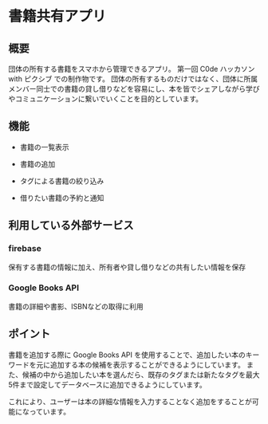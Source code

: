 # 書籍共有アプリ
## 概要
団体の所有する書籍をスマホから管理できるアプリ。
第一回 C0de ハッカソン with ピクシブ での制作物です。
団体の所有するものだけではなく、団体に所属メンバー同士での書籍の貸し借りなどを容易にし、本を皆でシェアしながら学びやコミュニケーションに繋いでいくことを目的としています。

## 機能
- 書籍の一覧表示

- 書籍の追加

- タグによる書籍の絞り込み

- 借りたい書籍の予約と通知

## 利用している外部サービス
### firebase
保有する書籍の情報に加え、所有者や貸し借りなどの共有したい情報を保存
### Google Books API
書籍の詳細や書影、ISBNなどの取得に利用

## ポイント
書籍を追加する際に Google Books API を使用することで、追加したい本のキーワードを元に追加する本の候補を表示することができるようにしています。
また、候補の中から追加したい本を選んだら、既存のタグまたは新たなタグを最大5件まで設定してデータベースに追加できるようにしています。

これにより、ユーザーは本の詳細な情報を入力することなく追加をすることが可能になっています。
